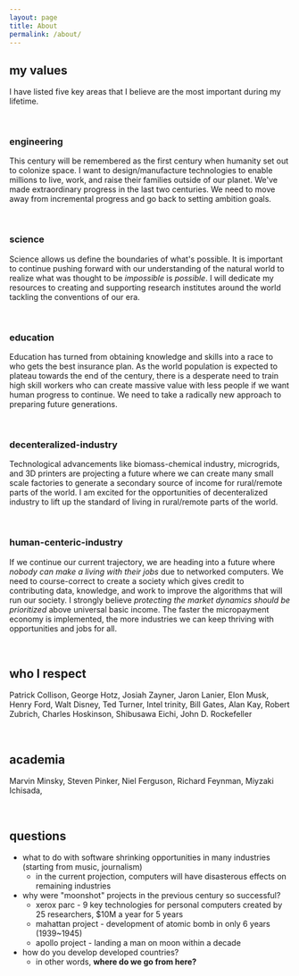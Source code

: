 ```yaml
---
layout: page
title: About
permalink: /about/
---
```


## my values
I have listed five key areas that I believe are the most important during my lifetime. 

&nbsp;
### engineering

This century will be remembered as the first century when humanity set out to colonize space. I want to design/manufacture technologies to enable millions to live, work, and raise their families outside of our planet. We've made extraordinary progress in the last two centuries. We need to move away from incremental progress and go back to setting ambition goals. 

&nbsp;
### science

Science allows us define the boundaries of what's possible. It is important to continue pushing forward with our understanding of the natural world to realize what was thought to be *impossible* is *possible*. I will dedicate my resources to creating and supporting research institutes around the world tackling the conventions of our era.

&nbsp;
### education

Education has turned from obtaining knowledge and skills into a race to who gets the best insurance plan. As the world population is expected to plateau towards the end of the century, there is a desperate need to train high skill workers who can create massive value with less people if we want human progress to continue. We need to take a radically new approach to preparing future generations. 

&nbsp;
### decenteralized-industry

Technological advancements like biomass-chemical industry, microgrids, and 3D printers are projecting a future where we can create many small scale factories to generate a secondary source of income for rural/remote parts of the world. I am excited for the opportunities of decenteralized industry to lift up the standard of living in rural/remote parts of the world. 

&nbsp;
### human-centeric-industry

If we continue our current trajectory, we are heading into a future where *nobody can make a living with their jobs* due to networked computers. We need to course-correct to create a society which gives credit to contributing data, knowledge, and work to improve the algorithms that will run our society. I strongly believe *protecting the market dynamics should be prioritized* above universal basic income. The faster the micropayment economy is implemented, the more industries we can keep thriving with opportunities and jobs for all.

&nbsp;

## who I respect 
 Patrick Collison, George Hotz, Josiah Zayner, Jaron Lanier, Elon Musk, Henry Ford, Walt Disney, Ted Turner, Intel trinity, Bill Gates, Alan Kay, Robert Zubrich, Charles Hoskinson, Shibusawa Eichi, John D. Rockefeller

&nbsp;

## academia
 Marvin Minsky, Steven Pinker, Niel Ferguson, Richard Feynman, Miyzaki Ichisada, 

&nbsp;

## questions
- what to do with software shrinking opportunities in many industries (starting from music, journalism) 
    - in the current projection, computers will have disasterous effects on remaining industries
- why were "moonshot" projects in the previous century so successful?
    - xerox parc - 9 key technologies for personal computers created by 25 researchers, $10M a year for 5 years 
    - mahattan project - development of atomic bomb in only 6 years (1939~1945) 
    - apollo project - landing a man on moon within a decade
- how do you develop developed countries? 
    - in other words, **where do we go from here?**